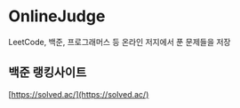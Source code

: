 # OnlineJudge
LeetCode, 백준, 프로그래머스 등 온라인 저지에서 푼 문제들을 저장

## 백준 랭킹사이트
[https://solved.ac/](https://solved.ac/)
